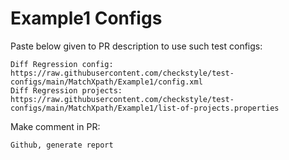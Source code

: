 # Example1 Configs
Paste below given to PR description to use such test configs:
```
Diff Regression config: https://raw.githubusercontent.com/checkstyle/test-configs/main/MatchXpath/Example1/config.xml
Diff Regression projects: https://raw.githubusercontent.com/checkstyle/test-configs/main/MatchXpath/Example1/list-of-projects.properties
```
Make comment in PR:
```
Github, generate report
```
